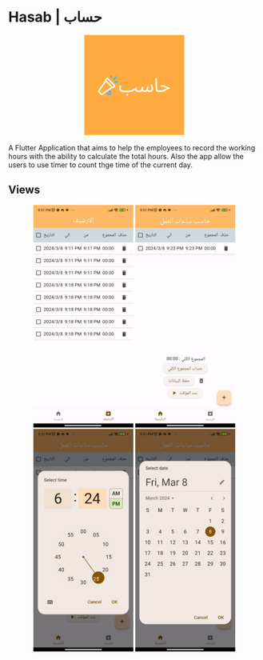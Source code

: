 # Hasab | حساب

<div align='center' > 
<img src='assets/icon.png' width='200px' />
</div>

A Flutter Application that aims to help the employees to record the working hours with the ability to calculate the total hours. Also the app allow the users to use timer to count thge time of the current day.

## Views

<div align='center' > 
<img width='200px' src='assets/screenshots//WhatsApp Image 2024-03-08 at 22.45.35_7df611be.jpg'/>
<img width='200px' src='assets/screenshots/WhatsApp Image 2024-03-08 at 22.45.37_550bd668.jpg'/>
<img width='200px' src='assets/screenshots/WhatsApp Image 2024-03-08 at 22.45.36_51a24d03.jpg'/>
<img width='200px' src='assets/screenshots/WhatsApp Image 2024-03-08 at 22.45.36_f294c3e5.jpg'/>
</div>

<div align='center' > 

</div>


